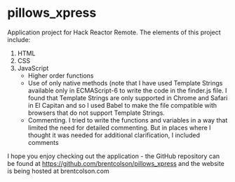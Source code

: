# pillows_xpress
Application project for Hack Reactor Remote. The elements of this project include:

1) HTML
2) CSS
3) JavaScript
	- Higher order functions
	- Use of only native methods (note that I have used Template Strings available only in ECMAScript-6 to write the code in the finder.js file. I found that Template Strings are only supported in Chrome and Safari in El Capitan and so I used Babel to make the file compatible with browsers that do not support Template Strings.
	- Commenting. I tried to write the functions and variables in a way that limited the need for detailed commenting.  But in places where I thought it was needed for additional clarification, I included comments

I hope you enjoy checking out the application - the GitHub repository can be found at https://github.com/brentcolson/pillows_xpress and the website is being hosted at brentcolson.com
  
